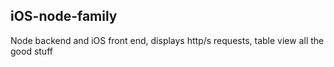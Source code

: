 ## iOS-node-family

Node backend and iOS front end, displays http/s requests, table view all the good stuff